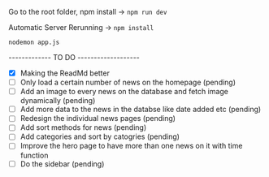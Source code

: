 Go to the root folder, npm install -> `npm run dev`

Automatic Server Rerunning ->
 `npm install`

 `nodemon app.js`

------------- TO DO -------------------
- [x] Making the ReadMd better
- [ ] Only load a certain number of news on the homepage (pending)
- [ ] Add an image to every news on the database and fetch image dynamically (pending)
- [ ] Add more data to the news in the databse like date added etc (pending)
- [ ] Redesign the individual news pages (pending)
- [ ] Add sort methods for news (pending)
- [ ] Add categories and sort by catogries (pending)
- [ ] Improve the hero page to have more than one news on it with time function 
- [ ] Do the sidebar (pending)
